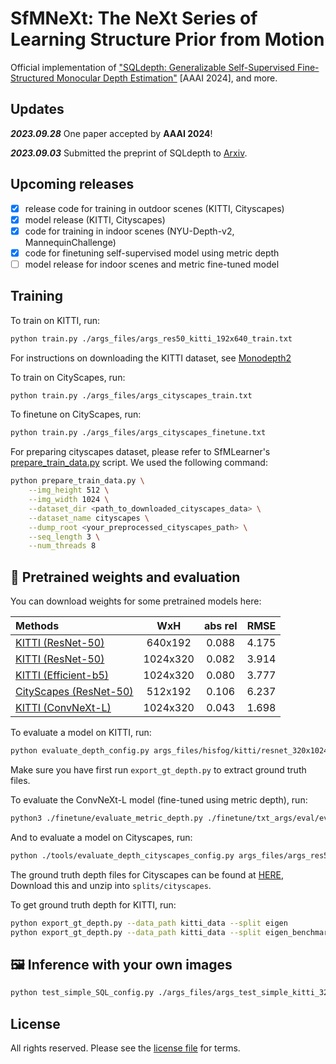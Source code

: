 # SfMNeXt: The NeXt Series of Learning Structure Prior from Motion

Official implementation of ["SQLdepth: Generalizable Self-Supervised Fine-Structured Monocular Depth Estimation"](https://arxiv.org/abs/2309.00526) [AAAI 2024], and more.

## Updates
***2023.09.28*** One paper accepted by **AAAI 2024**!

***2023.09.03*** Submitted the preprint of SQLdepth to [Arxiv](https://arxiv.org/abs/2309.00526).

## Upcoming releases

- [x] release code for training in outdoor scenes (KITTI, Cityscapes)
- [x] model release (KITTI, Cityscapes)
- [x] code for training in indoor scenes (NYU-Depth-v2, MannequinChallenge)
- [x] code for finetuning self-supervised model using metric depth
- [ ] model release for indoor scenes and metric fine-tuned model

## Training

To train on KITTI, run:

```bash
python train.py ./args_files/args_res50_kitti_192x640_train.txt
```
For instructions on downloading the KITTI dataset, see [Monodepth2](https://github.com/nianticlabs/monodepth2)

To train on CityScapes, run:

```bash
python train.py ./args_files/args_cityscapes_train.txt
```
To finetune on CityScapes, run:

```bash
python train.py ./args_files/args_cityscapes_finetune.txt
```

For preparing cityscapes dataset, please refer to SfMLearner's [prepare_train_data.py](https://github.com/tinghuiz/SfMLearner/blob/master/data/prepare_train_data.py) script.
We used the following command:

```bash
python prepare_train_data.py \
    --img_height 512 \
    --img_width 1024 \
    --dataset_dir <path_to_downloaded_cityscapes_data> \
    --dataset_name cityscapes \
    --dump_root <your_preprocessed_cityscapes_path> \
    --seq_length 3 \
    --num_threads 8
```

## 💾 Pretrained weights and evaluation

You can download weights for some pretrained models here:

| Methods |WxH|abs rel| RMSE |
| :----------- | :---: | :-----: | :---: |
[KITTI (ResNet-50)](https://drive.google.com/file/d/1_BHfGXqVsE4RrCM58_5nEzQHJmyxDsQO/view?usp=drive_link)|640x192|0.088|4.175|
[KITTI (ResNet-50)](https://drive.google.com/file/d/1NaN8F3gPU2vY38KtYFDSAw4Hbye5Z5AG/view?usp=drive_link)|1024x320|0.082|3.914|
[KITTI (Efficient-b5)](https://drive.google.com/file/d/1T_4N09icldOWdS1_w3ge-9Zf7_Fb4Ogt/view?usp=drive_link)|1024x320|0.080|3.777|
[CityScapes (ResNet-50)](https://drive.google.com/file/d/1nLwTQnXV_9IURUqfCfoGZyVHb4U5XwYI/view?usp=sharing)|512x192|0.106|6.237|
[KITTI (ConvNeXt-L)](https://drive.google.com/file/d/14Hb8UsjraLWk1TvtMPd5moEDMlDxiHkC/view?usp=drive_link)|1024x320|0.043|1.698|

To evaluate a model on KITTI, run:

```bash
python evaluate_depth_config.py args_files/hisfog/kitti/resnet_320x1024.txt
```

Make sure you have first run `export_gt_depth.py` to extract ground truth files.

To evaluate the ConvNeXt-L model (fine-tuned using metric depth), run:

```bash
python3 ./finetune/evaluate_metric_depth.py ./finetune/txt_args/eval/eval_kitti.txt ./conf/cvnXt.txt
```

And to evaluate a model on Cityscapes, run:

```bash
python ./tools/evaluate_depth_cityscapes_config.py args_files/args_res50_cityscapes_finetune_192x640_eval.txt
```

The ground truth depth files for Cityscapes can be found at [HERE](https://storage.googleapis.com/niantic-lon-static/research/manydepth/gt_depths_cityscapes.zip),
Download this and unzip into `splits/cityscapes`.

To get ground truth depth for KITTI, run:

```bash
python export_gt_depth.py --data_path kitti_data --split eigen
python export_gt_depth.py --data_path kitti_data --split eigen_benchmark
```

## 🖼 Inference with your own images

```bash
python test_simple_SQL_config.py ./args_files/args_test_simple_kitti_320x1024.txt
```

## License

All rights reserved.
Please see the [license file](LICENSE) for terms.
